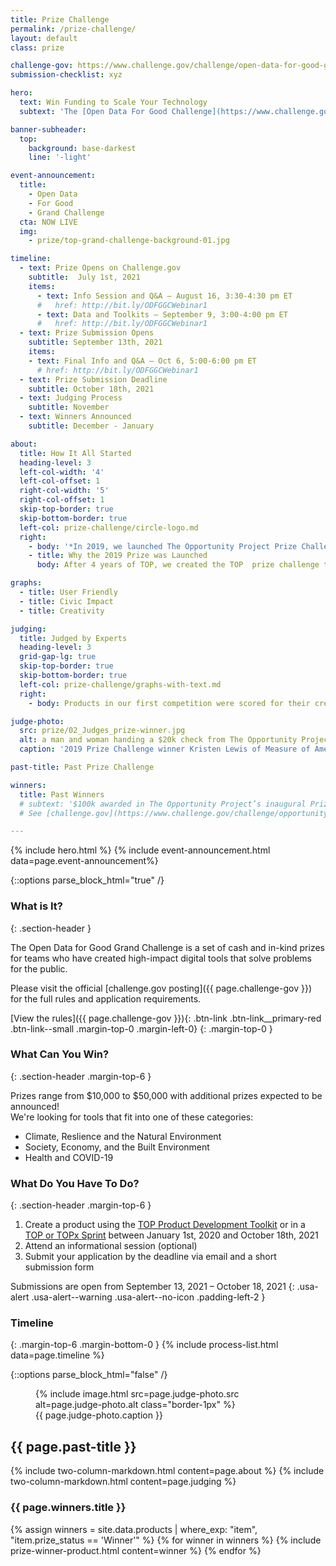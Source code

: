 ```yaml
---
title: Prize Challenge
permalink: /prize-challenge/
layout: default
class: prize

challenge-gov: https://www.challenge.gov/challenge/open-data-for-good-grand-challenge/
submission-checklist: xyz

hero:
  text: Win Funding to Scale Your Technology
  subtext: 'The [Open Data For Good Challenge](https://www.challenge.gov/challenge/open-data-for-good-grand-challenge/){: .usa-link } is now live. Awarding at least $100,000 to teams using The Opportunity Project process.'

banner-subheader:
  top:
    background: base-darkest
    line: '-light'

event-announcement:
  title:
    - Open Data
    - For Good
    - Grand Challenge
  cta: NOW LIVE
  img: 
    - prize/top-grand-challenge-background-01.jpg  

timeline:
  - text: Prize Opens on Challenge.gov
    subtitle:  July 1st, 2021
    items:
      - text: Info Session and Q&A – August 16, 3:30-4:30 pm ET
      #   href: http://bit.ly/ODFGGCWebinar1
      - text: Data and Toolkits – September 9, 3:00-4:00 pm ET
      #   href: http://bit.ly/ODFGGCWebinar1
  - text: Prize Submission Opens
    subtitle: September 13th, 2021
    items:
    - text: Final Info and Q&A – Oct 6, 5:00-6:00 pm ET
      # href: http://bit.ly/ODFGGCWebinar1
  - text: Prize Submission Deadline
    subtitle: October 18th, 2021
  - text: Judging Process
    subtitle: November
  - text: Winners Announced
    subtitle: December - January

about:
  title: How It All Started
  heading-level: 3
  left-col-width: '4'
  left-col-offset: 1
  right-col-width: '5'
  right-col-offset: 1
  skip-top-border: true
  skip-bottom-border: true
  left-col: prize-challenge/circle-logo.md
  right:
    - body: '*In 2019, we launched The Opportunity Project Prize Challenge. The Census Bureau’s first ever prize competition, it awarded $100,000 in funding across 5 teams.*'
    - title: Why the 2019 Prize was Launched
      body: After 4 years of TOP, we created the TOP  prize challenge to help address the challenges technologists face in deploying and sustaining civic tech products.  The prize challenge aimed to support technologists in getting their solutions into the hands of communities around the country.

graphs:
  - title: User Friendly
  - title: Civic Impact
  - title: Creativity

judging:
  title: Judged by Experts
  heading-level: 3
  grid-gap-lg: true
  skip-top-border: true
  skip-bottom-border: true
  left-col: prize-challenge/graphs-with-text.md
  right: 
    - body: Products in our first competition were scored for their creativity, user-friendliness, and potential for civic impact by panels of product, data, and policy specialists from private industry and government.

judge-photo: 
  src: prize/02_Judges_prize-winner.jpg
  alt: a man and woman handing a $20k check from The Opportunity Project to a woman on a stage
  caption: '2019 Prize Challenge winner Kristen Lewis of Measure of America receives her prize from Ron Jarmin, Acting Director of the U.S. Census Bureau and Suzette Kent, Former Federal Chief Information Officer'

past-title: Past Prize Challenge

winners:
  title: Past Winners
  # subtext: '$100k awarded in The Opportunity Project’s inaugural Prize Challenge.<br/> 
  # See [challenge.gov](https://www.challenge.gov/challenge/opportunity-project-prize/) for challenge details.'

---
```


{% include hero.html %}
{% include event-announcement.html data=page.event-announcement%}

{::options parse_block_html="true" /}
<section class="grid-section margin-top-6 margin-bottom-15 padding-y-3 width-full maxw-full margin-x-0">
  <div class="maxw-tablet margin-x-auto">

### What is It?
{: .section-header }

The Open Data for Good Grand Challenge is a set of cash and in-kind prizes for teams who have created high-impact digital tools that solve problems for the public.

Please visit the official [challenge.gov posting]({{ page.challenge-gov }}) for the full rules and application requirements.

[View the rules]({{ page.challenge-gov }}){: .btn-link .btn-link__primary-red .btn-link--small .margin-top-0 .margin-left-0}
{: .margin-top-0 }

### What Can You Win?
{: .section-header .margin-top-6 }

Prizes range from $10,000 to $50,000 with additional prizes expected to be announced!  
We're looking for tools that fit into one of these categories:
- Climate, Reslience and the Natural Environment
- Society, Economy, and the Built Environment
- Health and COVID-19

### What Do You Have To Do?
{: .section-header .margin-top-6 }
1. Create a product using the [TOP Product Development Toolkit](/product-development/toolkit/) or in a [TOP or TOPx Sprint](/sprints) between January 1st, 2020 and October 18th, 2021
2. Attend an informational session (optional)
3. Submit your application by the deadline via email and a short submission form

Submissions are open from September 13, 2021 – October 18, 2021
{: .usa-alert .usa-alert--warning .usa-alert--no-icon .padding-left-2 }

<!-- Before you submit your application, please review the submission checklist.
[Submission Checklist (.docx) &darr;]({{ page.submission-checklist }}){: download .btn-link .btn-link__secondary-red .btn-link--small .margin-top-2 .margin-left-0 } -->

### Timeline
{: .margin-top-6 .margin-bottom-0 }
{% include process-list.html data=page.timeline %}

{::options parse_block_html="false" /}
<figure>
  {% include image.html src=page.judge-photo.src alt=page.judge-photo.alt class="border-1px" %}
 <figcaption>{{ page.judge-photo.caption }}</figcaption>
</figure>

  </div>
</section>

<section class="usa-section usa-section--dark bg-base-darkest border-bottom-1px">

  <h2 class="text-center">
    {{ page.past-title }}
  </h2>

  {% include two-column-markdown.html content=page.about %}
  {% include two-column-markdown.html content=page.judging %}

  <div class="grid-section margin-bottom-6">
    <h3 class="margin-bottom-0 section-header section-header--light">{{ page.winners.title }}</h3>
    {% assign winners = site.data.products | where_exp: "item", "item.prize_status == 'Winner'" %}
    {% for winner in winners %}
      {% include prize-winner-product.html content=winner %}
    {% endfor %}
  </div>

  
</section>
